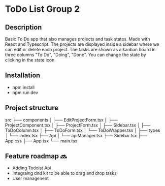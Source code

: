 # ToDo List Group 2

## Description

Basic To Do app that also manages projects and task states. Made with React and Typescript. The projects are displayed inside a sidebar where we can edit or delete each project. The tasks are shown as a kanban board in three columns "To Do", "Doing", "Done". You can change the state by clicking in the state icon.


## Installation

- npm install
- npm run dev

## Project structure

src
├── components
│   ├── EditProjectForm.tsx
│   ├── ProjectComponent.tsx
│   ├── ProjectForm.tsx
│   ├── Sidebar.tsx
│   ├── ToDoColumn.tsx
│   ├── ToDoForm.tsx
│   └── ToDoWrapper.tsx
│
├── types
│   └── index.tsx
├── Api
│ └── apiManager.tsx
├── Sidebar.tsx
├── App.css
├── App.tsx
└── main.tsx

## Feature roadmap 🔜

- Adding Todoist Api
- Integraing dnd kit to be able to drag and drop tasks
- User managenent

